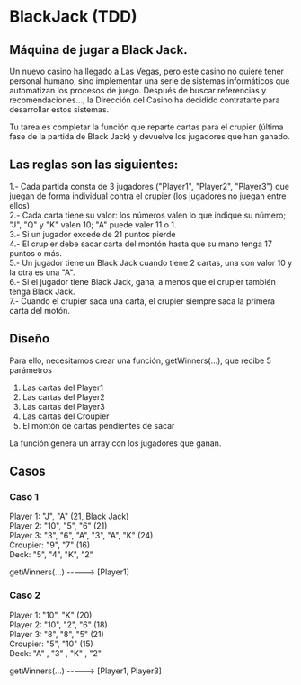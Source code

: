 # BlackJack (TDD)

## Máquina de jugar a Black Jack.
Un nuevo casino ha llegado a Las Vegas, pero este casino no quiere tener personal humano,
sino implementar una serie de sistemas informáticos que automatizan los procesos de juego.
Después de buscar referencias y recomendaciones..., la Dirección del Casino ha decidido
contratarte para desarrollar estos sistemas.

Tu tarea es completar la función que reparte cartas para el crupier (última fase de la partida de
Black Jack) y devuelve los jugadores que han ganado.

## Las reglas son las siguientes:
1.- Cada partida consta de 3 jugadores ("Player1", "Player2", "Player3") que juegan de forma individual contra el crupier (los jugadores no juegan entre ellos)<br/>
2.- Cada carta tiene su valor: los números valen lo que indique su número; "J", "Q" y "K" valen 10; "A" puede valer 11 o 1.<br/>
3.- Si un jugador excede de 21 puntos pierde <br/>
4.- El crupier debe sacar carta del montón hasta que su mano tenga 17 puntos o más.<br/>
5.- Un jugador tiene un Black Jack cuando tiene 2 cartas, una con valor 10 y la otra es una "A".<br/>
6.- Si el jugador tiene Black Jack, gana, a menos que el crupier también tenga Black Jack.<br/>
7.- Cuando el crupier saca una carta, el crupier siempre saca la primera carta del motón.<br/>

## Diseño
Para ello, necesitamos crear una función, getWinners(...), que recibe 5 parámetros
1. Las cartas del Player1 
2. Las cartas del Player2 
3. Las cartas del Player3
4. Las cartas del Croupier 
5. El montón de cartas pendientes de sacar 

La función genera un array con los jugadores que ganan.  

## Casos
### Caso 1
Player 1: "J", "A" (21, Black Jack)<br/>
Player 2: "10", "5", "6" (21)<br/>
Player 3: "3", "6", "A", "3", "A", "K" (24)<br/>
Croupier: "9", "7" (16)<br/>
Deck: "5", "4", "K", "2"<br/>

getWinners(...) -----> [Player1]<br/>

### Caso 2
Player 1: "10", "K" (20)<br/>
Player 2: "10", "2", "6" (18)<br/>
Player 3: "8", "8", "5" (21)<br/>
Croupier: "5", "10" (15)<br/>
Deck: "A" , "3" , "K" , "2"<br/>

getWinners(...) -----> [Player1, Player3] 
